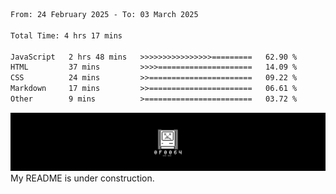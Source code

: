 <!--START_SECTION:waka-->

```txt
From: 24 February 2025 - To: 03 March 2025

Total Time: 4 hrs 17 mins

JavaScript   2 hrs 48 mins   >>>>>>>>>>>>>>>>=========   62.90 %
HTML         37 mins         >>>>=====================   14.09 %
CSS          24 mins         >>=======================   09.22 %
Markdown     17 mins         >>=======================   06.61 %
Other        9 mins          >========================   03.72 %
```

<!--END_SECTION:waka-->

<img src="https://raw.githubusercontent.com/n3xta/image-hosting/main/img/202411032331174.png"/>
My README is under construction. 
